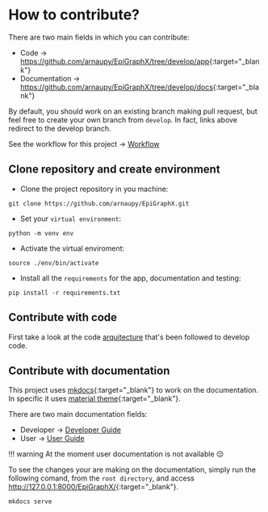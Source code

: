 # How to contribute?
There are two main fields in which you can contribute:

* Code -> <https://github.com/arnaupy/EpiGraphX/tree/develop/app>{:target="_blank"} 
* Documentation -> <https://github.com/arnaupy/EpiGraphX/tree/develop/docs>{:target="_blank"} 

By default, you should work on an existing branch making pull request, but feel free to create your own branch from `develop`. In fact, links above redirect to the develop branch.

See the workflow for this project -> [Workflow](./dev-guide/Workflow.md)

## Clone repository and create environment
* Clone the project repository in you machine:
```
git clone https://github.com/arnaupy/EpiGraphX.git
```

* Set your `virtual environment`:
```
python -m venv env  
``` 
* Activate the virtual enviroment:
```
source ./env/bin/activate
```
* Install all the `requirements` for the app, documentation and testing:
```
pip install -r requirements.txt
```

## Contribute with code
First take a look at the code [arquitecture](./dev-guide/Architecture.md) that's been followed to develop code.

## Contribute with documentation
This project uses [mkdocs](https://www.mkdocs.org/){:target="_blank"} to work on the documentation. In specific it uses [material theme](https://squidfunk.github.io/mkdocs-material/){:target="_blank"}. 

There are two main documentation fields:

* Developer -> [Developer Guide](dev-guide/QuickStart/QuickStart.md)
* User -> [User Guide](user-guide/GettingStarted/GettingStarted.md)

!!! warning
    At the moment user documentation is not available :pensive:

To see the changes your are making on the documentation, simply run the following comand, from the `root directory`, and access <http://127.0.0.1:8000/EpiGraphX/>{:target="_blank"}.
```
mkdocs serve
```



